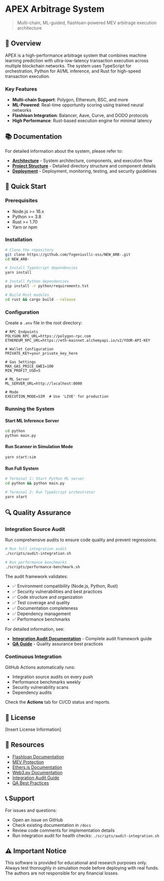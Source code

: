 # APEX Arbitrage System

> Multi-chain, ML-guided, flashloan-powered MEV arbitrage execution architecture

## 🎯 Overview

APEX is a high-performance arbitrage system that combines machine learning prediction with ultra-low-latency transaction execution across multiple blockchain networks. The system uses TypeScript for orchestration, Python for AI/ML inference, and Rust for high-speed transaction execution.

### Key Features

- **Multi-chain Support**: Polygon, Ethereum, BSC, and more
- **ML-Powered**: Real-time opportunity scoring using trained neural networks
- **Flashloan Integration**: Balancer, Aave, Curve, and DODO protocols
- **High Performance**: Rust-based execution engine for minimal latency

## 📚 Documentation

For detailed information about the system, please refer to:

- **[Architecture](docs/ARCHITECTURE.md)** - System architecture, components, and execution flow
- **[Project Structure](docs/PROJECT_STRUCTURE.md)** - Detailed directory structure and component details
- **[Deployment](docs/DEPLOYMENT.md)** - Deployment, monitoring, testing, and security guidelines

## 🚀 Quick Start

### Prerequisites

- Node.js >= 16.x
- Python >= 3.8
- Rust >= 1.70
- Yarn or npm

### Installation

```bash
# Clone the repository
git clone https://github.com/fxgeniusllc-oss/NEW_ARB-.git
cd NEW_ARB-

# Install TypeScript dependencies
yarn install

# Install Python dependencies
pip install -r python/requirements.txt

# Build Rust modules
cd rust && cargo build --release
```

### Configuration

Create a `.env` file in the root directory:

```env
# RPC Endpoints
POLYGON_RPC_URL=https://polygon-rpc.com
ETHEREUM_RPC_URL=https://eth-mainnet.alchemyapi.io/v2/YOUR-API-KEY

# Wallet Configuration
PRIVATE_KEY=your_private_key_here

# Gas Settings
MAX_GAS_PRICE_GWEI=100
MIN_PROFIT_USD=5

# ML Server
ML_SERVER_URL=http://localhost:8000

# Mode
EXECUTION_MODE=SIM  # Use 'LIVE' for production
```

### Running the System

#### Start ML Inference Server

```bash
cd python
python main.py
```

#### Run Scanner in Simulation Mode

```bash
yarn start:sim
```

#### Run Full System

```bash
# Terminal 1: Start Python ML server
cd python && python main.py

# Terminal 2: Run TypeScript orchestrator
yarn start
```

## 🔍 Quality Assurance

### Integration Source Audit

Run comprehensive audits to ensure code quality and prevent regressions:

```bash
# Run full integration audit
./scripts/audit-integration.sh

# Run performance benchmarks
./scripts/performance-benchmark.sh
```

The audit framework validates:
- ✅ Environment compatibility (Node.js, Python, Rust)
- ✅ Security vulnerabilities and best practices
- ✅ Code structure and organization
- ✅ Test coverage and quality
- ✅ Documentation completeness
- ✅ Dependency management
- ✅ Performance benchmarks

For detailed information, see:
- **[Integration Audit Documentation](docs/INTEGRATION_AUDIT.md)** - Complete audit framework guide
- **[QA Guide](docs/QA_GUIDE.md)** - Quality assurance best practices

### Continuous Integration

GitHub Actions automatically runs:
- Integration source audits on every push
- Performance benchmarks weekly
- Security vulnerability scans
- Dependency audits

Check the **Actions** tab for CI/CD status and reports.

## 📝 License

[Insert License Information]

## 🔗 Resources

- [Flashloan Documentation](https://docs.aave.com/developers/guides/flash-loans)
- [MEV Protection](https://docs.flashbots.net/)
- [Ethers.js Documentation](https://docs.ethers.io/)
- [Web3.py Documentation](https://web3py.readthedocs.io/)
- [Integration Audit Guide](docs/INTEGRATION_AUDIT.md)
- [QA Best Practices](docs/QA_GUIDE.md)

## 📞 Support

For issues and questions:
- Open an issue on GitHub
- Check existing documentation in `/docs`
- Review code comments for implementation details
- Run integration audit for health checks: `./scripts/audit-integration.sh`

## ⚠️ Important Notice

This software is provided for educational and research purposes only. Always test thoroughly in simulation mode before deploying with real funds. The authors are not responsible for any financial losses.

